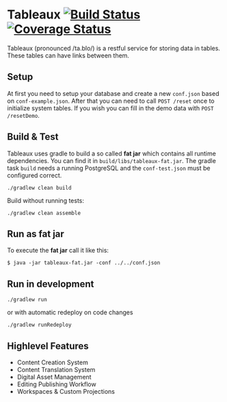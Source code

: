 # Tableaux [![Build Status](https://travis-ci.org/campudus/tableaux.svg)](https://travis-ci.org/campudus/tableaux) [![Coverage Status](https://coveralls.io/repos/campudus/tableaux/badge.svg?branch=master&service=github)](https://coveralls.io/github/campudus/tableaux?branch=master)

Tableaux (pronounced /ta.blo/) is a restful service for storing data in tables. These tables can have links between them.

## Setup

At first you need to setup your database and create a new `conf.json` based on `conf-example.json`.
After that you can need to call `POST /reset` once to initialize system tables. If you wish you can fill in the demo data with `POST /resetDemo`.

## Build & Test

Tableaux uses gradle to build a so called **fat jar** which contains all runtime dependencies. You can find it in `build/libs/tableaux-fat.jar`. The gradle task `build` needs a running PostgreSQL and the `conf-test.json` must be configured correct.

```
./gradlew clean build
```

Build without running tests:

```
./gradlew clean assemble
```

## Run as fat jar

To execute the **fat jar** call it like this:

```
$ java -jar tableaux-fat.jar -conf ../../conf.json
```

## Run in development

```
./gradlew run
```

or with automatic redeploy on code changes

```
./gradlew runRedeploy
```

## Highlevel Features

* Content Creation System
* Content Translation System
* Digital Asset Management
* Editing Publishing Workflow
* Workspaces & Custom Projections
